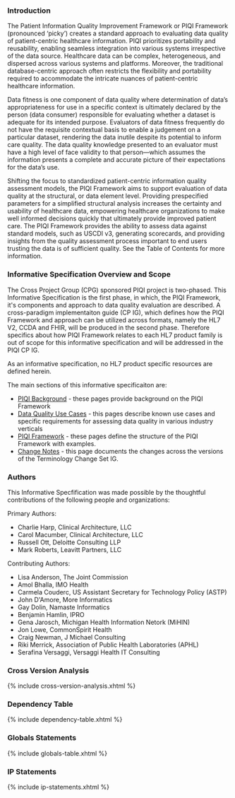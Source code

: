 ### Introduction

The Patient Information Quality Improvement Framework or PIQI Framework (pronounced ‘picky’) creates a standard approach to evaluating data quality of patient-centric healthcare information. PIQI prioritizes portability and reusability, enabling seamless integration into various systems irrespective of the data source. Healthcare data can be complex, heterogeneous, and dispersed across various systems and platforms. Moreover, the traditional database-centric approach often restricts the flexibility and portability required to accommodate the intricate nuances of patient-centric healthcare information. 

Data fitness is one component of data quality where determination of data’s appropriateness for use in a specific context is ultimately declared by the person (data consumer) responsible for evaluating whether a dataset is adequate for its intended purpose. Evaluators of data fitness frequently do not have the requisite contextual basis to enable a judgement on a particular dataset, rendering the data inutile despite its potential to inform care quality. The data quality knowledge presented to an evaluator must have a high level of face validity to that person—which assumes the information presents a complete and accurate picture of their expectations for the data’s use.

Shifting the focus to standardized patient-centric information quality assessment models, the PIQI Framework aims to support evaluation of data quality at the structural, or data element level. Providing prespecified parameters for a simplified structural analysis increases the certainty and usability of healthcare data, empowering healthcare organizations to make well informed decisions quickly that ultimately provide improved patient care. The PIQI Framework provides the ability to assess data against standard models, such as USCDI v3, generating scorecards, and providing insights from the quality assessment process important to end users trusting the data is of sufficient quality. See the Table of Contents for more information.

### Informative Specification Overview and Scope
The Cross Project Group (CPG) sponsored PIQI project is two-phased. This Informative Specification is the first phase, in which, the PIQI Framework, it's components and approach to data quality evaluation are described. A cross-paradigm implementaiton guide (CP IG), which defines how the PIQI Framework and approach can be utilized across formats, namely the HL7 V2, CCDA and FHIR, will be produced in the second phase. Therefore specifics about how PIQI Framework relates to each HL7 product family is out of scope for this informative specification and will be addressed in the PIQI CP IG.

As an informative specification, no HL7 product specific resources are defined herein. 

The main sections of this informative specificaiton are:

*   [PIQI Background](background.html) - these pages provide background on the PIQI Framework
*   [Data Quality Use Cases](requirements_and_use_case.html) - this pages describe known use cases and specific requirements for assessing data quality in various industry verticals
*   [PIQI Framework](piqi_framework.html) - these pages define the structure of the PIQI Framework with examples.
*   [Change Notes](changes.html) - this page documents the changes across the versions of the Terminology Change Set IG.


### Authors

This Informative Specfification was made possible by the thoughtful contributions of the following people and organizations:

Primary Authors:
*   Charlie Harp, Clinical Architecture, LLC
*   Carol Macumber, Clinical Architecture, LLC
*   Russell Ott, Deloitte Consulting LLP
*   Mark Roberts, Leavitt Partners, LLC

Contributing Authors:
*   Lisa Anderson, The Joint Commission
*   Amol Bhalla, IMO Health
*   Carmela Couderc, US Assistant Secretary for Technology Policy (ASTP)
*   John D'Amore, More Informatics
*   Gay Dolin, Namaste Informatics
*   Benjamin Hamlin, IPRO
*   Gena Jarosch, Michigan Health Information Netork (MiHIN)
*   Jon Lowe, CommonSpirit Health
*   Craig Newman, J Michael Consulting
*   Riki Merrick, Association of Public Health Laboratories (APHL)
*   Serafina Versaggi, Versaggi Health IT Consulting

### Cross Version Analysis

{% include cross-version-analysis.xhtml %}

### Dependency Table

{% include dependency-table.xhtml %}

### Globals Statements

{% include globals-table.xhtml %}

### IP Statements

{% include ip-statements.xhtml %}
